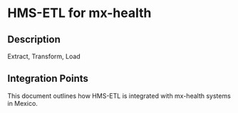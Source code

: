# HMS-ETL for mx-health

## Description

Extract, Transform, Load

## Integration Points

This document outlines how HMS-ETL is integrated with mx-health systems in Mexico.
